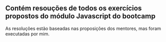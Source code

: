 ## Contém  resouções de todos os exercícios propostos do módulo Javascript do bootcamp

As resoluções estão baseadas nas proposições dos mentores, mas foram executadas por mim.

